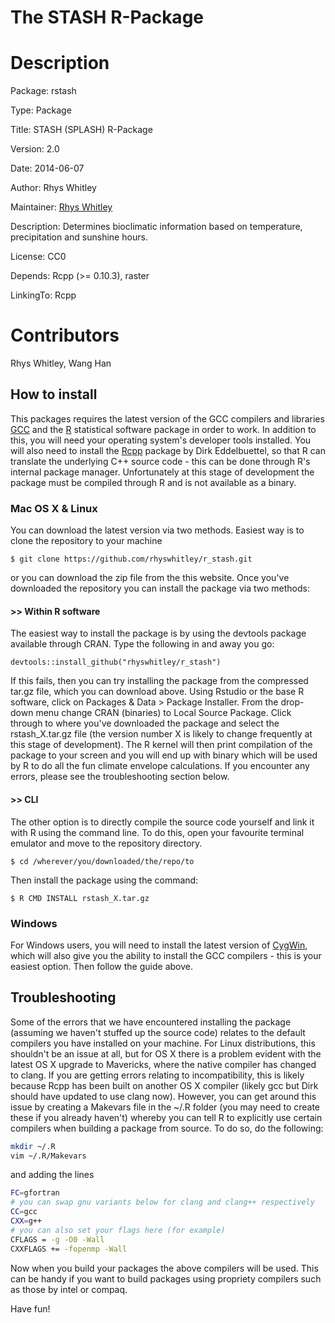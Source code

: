 The STASH R-Package
================================

Description
=====================
Package: rstash

Type: Package

Title: STASH (SPLASH) R-Package

Version: 2.0

Date: 2014-06-07

Author: Rhys Whitley

Maintainer: [Rhys Whitley](<Rhys.Whitley@mq.edu.au>)

Description: Determines bioclimatic information based on temperature, precipitation and sunshine hours.

License: CC0

Depends: Rcpp (>= 0.10.3), raster

LinkingTo: Rcpp


Contributors
============
Rhys Whitley, Wang Han



## How to install

This packages requires the latest version of the GCC compilers and libraries
[GCC](http://gcc.gnu.org/) and the [R](cran.r-project.org/) statistical
software package in order to work. In addition to this, you will need your
operating system's developer tools installed. You will also need to install the
[Rcpp](dirk.eddelbuettel.com/code/rcpp.html) package by Dirk Eddelbuettel, so
that R can translate the underlying C++ source code - this can be done through
R's internal package manager. Unfortunately at this stage of development the
package must be compiled through R and is not available as a binary.



### Mac OS X & Linux


You can download the latest version via two methods. Easiest way is to clone the repository to your machine

`$ git clone https://github.com/rhyswhitley/r_stash.git`

or you can download the zip file from the this website. Once you've downloaded the repository you can install the package via two methods:

#### >> Within R software
The easiest way to install the package is by using the devtools package available through CRAN. Type the following in and away you go:

`devtools::install_github("rhyswhitley/r_stash")`

If this fails, then you can try installing the package from the compressed tar.gz file, which you can download above. Using Rstudio or the base R software, click on Packages & Data > Package Installer. From the drop-down menu change CRAN (binaries) to Local Source Package. Click
through to where you've downloaded the package and select the rstash_X.tar.gz
file (the version number X is likely to change frequently at this stage of
development). The R kernel will then print compilation of the package to your screen and you will end up with  binary which will be used by R to do all the fun climate envelope calculations. If you encounter any errors, please see the troubleshooting section below.

#### >> CLI
The other option is to directly compile the source code yourself and link it
with R using the command line. To do this, open your favourite terminal emulator and move to the
repository directory.

`$ cd /wherever/you/downloaded/the/repo/to`

Then install the package using the command:

`$ R CMD INSTALL rstash_X.tar.gz`


### Windows

For Windows users, you will need to install the latest version of [CygWin](https://www.cygwin.com/), 
which will also give you the ability to install the GCC compilers - this is your easiest option. Then follow the guide above.


## Troubleshooting

Some of the errors that we have encountered installing the package (assuming we haven't stuffed up the source code) relates to the default compilers you have installed on your machine. For Linux distributions, this shouldn't be an issue at all, but for OS X there is a problem evident with the latest OS X upgrade to Mavericks, where the native compiler has changed to clang. If you are getting errors relating to incompatibility, this is likely because Rcpp has been built on another OS X compiler (likely gcc but Dirk should have updated to use clang now). However, you can get around this issue by creating a Makevars file in the ~/.R folder (you may need to create these if you already haven't) whereby you can tell R to explicitly use certain compilers when building a package from source. To do so, do the following:
```bash
mkdir ~/.R
vim ~/.R/Makevars
```
and adding the lines
```bash
FC=gfortran
# you can swap gnu variants below for clang and clang++ respectively
CC=gcc
CXX=g++
# you can also set your flags here (for example)
CFLAGS = -g -O0 -Wall
CXXFLAGS += -fopenmp -Wall
```
Now when you build your packages the above compilers will be used. This can be handy if you want to build packages using propriety compilers such as those by intel or compaq.


Have fun!


